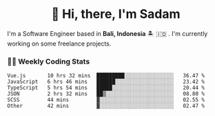 <h1 align="center">👋 Hi, there, I'm Sadam</h1>
<p>I'm a Software Engineer based in <strong>Bali, Indonesia</strong> 🏝️ 🇮🇩 . I'm currently working on some freelance projects.</p>

### 👨‍💻 Weekly Coding Stats
<!--START_SECTION:waka-->

```text
Vue.js       10 hrs 32 mins  █████████░░░░░░░░░░░░░░░░   36.47 %
JavaScript   6 hrs 46 mins   ██████░░░░░░░░░░░░░░░░░░░   23.42 %
TypeScript   5 hrs 54 mins   █████░░░░░░░░░░░░░░░░░░░░   20.44 %
JSON         2 hrs 32 mins   ██▒░░░░░░░░░░░░░░░░░░░░░░   08.80 %
SCSS         44 mins         ▓░░░░░░░░░░░░░░░░░░░░░░░░   02.55 %
Other        42 mins         ▓░░░░░░░░░░░░░░░░░░░░░░░░   02.47 %
```

<!--END_SECTION:waka-->
